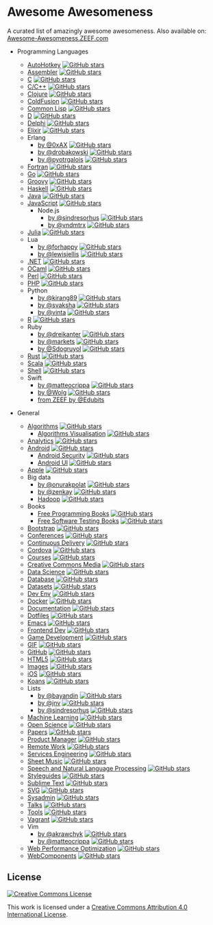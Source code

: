 # Awesome Awesomeness

A curated list of amazingly awesome awesomeness.
Also available on: [Awesome-Awesomeness.ZEEF.com](https://awesome-awesomeness.zeef.com/alexander.bayandin)

- Programming Languages
	- [AutoHotkey](https://github.com/ahkscript/awesome-AutoHotkey) [![GitHub stars](https://img.shields.io/github/stars/ahkscript/awesome-AutoHotkey.svg?style=flat-square)](https://github.com/ahkscript/awesome-AutoHotkey)
	- [Assembler](https://github.com/mat0thew/awesome-asm) [![GitHub stars](https://img.shields.io/github/stars/mat0thew/awesome-asm.svg?style=flat-square)](https://github.com/mat0thew/awesome-asm)
	- [C](https://github.com/kozross/awesome-c) [![GitHub stars](https://img.shields.io/github/stars/kozross/awesome-c.svg?style=flat-square)](https://github.com/kozross/awesome-c)
	- [C/C++](https://github.com/fffaraz/awesome-cpp) [![GitHub stars](https://img.shields.io/github/stars/fffaraz/awesome-cpp.svg?style=flat-square)](https://github.com/fffaraz/awesome-cpp)
	- [Clojure](https://github.com/razum2um/awesome-clojure) [![GitHub stars](https://img.shields.io/github/stars/razum2um/awesome-clojure.svg?style=flat-square)](https://github.com/razum2um/awesome-clojure)
	- [ColdFusion](https://github.com/seancoyne/awesome-coldfusion) [![GitHub stars](https://img.shields.io/github/stars/seancoyne/awesome-coldfusion.svg?style=flat-square)](https://github.com/seancoyne/awesome-coldfusion)
	- [Common Lisp](https://github.com/kozross/awesome-cl) [![GitHub stars](https://img.shields.io/github/stars/kozross/awesome-cl.svg?style=flat-square)](https://github.com/kozross/awesome-cl)
	- [D](https://github.com/zhaopuming/awesome-d) [![GitHub stars](https://img.shields.io/github/stars/zhaopuming/awesome-d.svg?style=flat-square)](https://github.com/zhaopuming/awesome-d)
	- [Delphi](https://github.com/Fr0sT-Brutal/awesome-delphi) [![GitHub stars](https://img.shields.io/github/stars/Fr0sT-Brutal/awesome-delphi.svg?style=flat-square)](https://github.com/Fr0sT-Brutal/awesome-delphi)
	- [Elixir](https://github.com/h4cc/awesome-elixir) [![GitHub stars](https://img.shields.io/github/stars/h4cc/awesome-elixir.svg?style=flat-square)](https://github.com/h4cc/awesome-elixir)
	- Erlang
		- [by @0xAX](https://github.com/0xAX/erlang-bookmarks) [![GitHub stars](https://img.shields.io/github/stars/0xAX/erlang-bookmarks.svg?style=flat-square)](https://github.com/0xAX/erlang-bookmarks)
		- [by @drobakowski](https://github.com/drobakowski/awesome-erlang) [![GitHub stars](https://img.shields.io/github/stars/drobakowski/awesome-erlang.svg?style=flat-square)](https://github.com/drobakowski/awesome-erlang)
		- [by @pyotrgalois](https://github.com/unbalancedparentheses/spawnedshelter) [![GitHub stars](https://img.shields.io/github/stars/unbalancedparentheses/spawnedshelter.svg?style=flat-square)](https://github.com/unbalancedparentheses/spawnedshelter)
	- [Fortran](https://github.com/rabbiabram/awesome-fortran) [![GitHub stars](https://img.shields.io/github/stars/rabbiabram/awesome-fortran.svg?style=flat-square)](https://github.com/rabbiabram/awesome-fortran)
	- [Go](https://github.com/avelino/awesome-go) [![GitHub stars](https://img.shields.io/github/stars/avelino/awesome-go.svg?style=flat-square)](https://github.com/avelino/awesome-go)
	- [Groovy](https://github.com/kdabir/awesome-groovy) [![GitHub stars](https://img.shields.io/github/stars/kdabir/awesome-groovy.svg?style=flat-square)](https://github.com/kdabir/awesome-groovy)
	- [Haskell](https://github.com/krispo/awesome-haskell) [![GitHub stars](https://img.shields.io/github/stars/krispo/awesome-haskell.svg?style=flat-square)](https://github.com/krispo/awesome-haskell)
	- [Java](https://github.com/akullpp/awesome-java) [![GitHub stars](https://img.shields.io/github/stars/akullpp/awesome-java.svg?style=flat-square)](https://github.com/akullpp/awesome-java)
	- [JavaScript](https://github.com/sorrycc/awesome-javascript) [![GitHub stars](https://img.shields.io/github/stars/sorrycc/awesome-javascript.svg?style=flat-square)](https://github.com/sorrycc/awesome-javascript)
		- Node.js
			- [by @sindresorhus](https://github.com/sindresorhus/awesome-nodejs) [![GitHub stars](https://img.shields.io/github/stars/sindresorhus/awesome-nodejs.svg?style=flat-square)](https://github.com/sindresorhus/awesome-nodejs)
			- [by @vndmtrx](https://github.com/vndmtrx/awesome-nodejs) [![GitHub stars](https://img.shields.io/github/stars/vndmtrx/awesome-nodejs.svg?style=flat-square)](https://github.com/vndmtrx/awesome-nodejs)
	- [Julia](https://github.com/svaksha/Julia.jl) [![GitHub stars](https://img.shields.io/github/stars/svaksha/Julia.jl.svg?style=flat-square)](https://github.com/svaksha/Julia.jl)
	- Lua
		- [by @forhappy](https://github.com/forhappy/awesome-lua) [![GitHub stars](https://img.shields.io/github/stars/forhappy/awesome-lua.svg?style=flat-square)](https://github.com/forhappy/awesome-lua)
		- [by @lewisjellis](https://github.com/LewisJEllis/awesome-lua) [![GitHub stars](https://img.shields.io/github/stars/LewisJEllis/awesome-lua.svg?style=flat-square)](https://github.com/LewisJEllis/awesome-lua)
	- [.NET](https://github.com/quozd/awesome-dotnet) [![GitHub stars](https://img.shields.io/github/stars/quozd/awesome-dotnet.svg?style=flat-square)](https://github.com/quozd/awesome-dotnet)
	- [OCaml](https://github.com/rizo/awesome-ocaml) [![GitHub stars](https://img.shields.io/github/stars/rizo/awesome-ocaml.svg?style=flat-square)](https://github.com/rizo/awesome-ocaml)
	- [Perl](https://github.com/hachiojipm/awesome-perl) [![GitHub stars](https://img.shields.io/github/stars/hachiojipm/awesome-perl.svg?style=flat-square)](https://github.com/hachiojipm/awesome-perl)
	- [PHP](https://github.com/ziadoz/awesome-php) [![GitHub stars](https://img.shields.io/github/stars/ziadoz/awesome-php.svg?style=flat-square)](https://github.com/ziadoz/awesome-php)
	- Python
		- [by @kirang89](https://github.com/kirang89/pycrumbs) [![GitHub stars](https://img.shields.io/github/stars/kirang89/pycrumbs.svg?style=flat-square)](https://github.com/kirang89/pycrumbs)
		- [by @svaksha](https://github.com/svaksha/pythonidae) [![GitHub stars](https://img.shields.io/github/stars/svaksha/pythonidae.svg?style=flat-square)](https://github.com/svaksha/pythonidae)
		- [by @vinta](https://github.com/vinta/awesome-python) [![GitHub stars](https://img.shields.io/github/stars/vinta/awesome-python.svg?style=flat-square)](https://github.com/vinta/awesome-python)
	- [R](https://github.com/qinwf/awesome-R) [![GitHub stars](https://img.shields.io/github/stars/qinwf/awesome-R.svg?style=flat-square)](https://github.com/qinwf/awesome-R)
	- Ruby
		- [by @dreikanter](https://github.com/dreikanter/ruby-bookmarks) [![GitHub stars](https://img.shields.io/github/stars/dreikanter/ruby-bookmarks.svg?style=flat-square)](https://github.com/dreikanter/ruby-bookmarks)
		- [by @markets](https://github.com/markets/awesome-ruby) [![GitHub stars](https://img.shields.io/github/stars/markets/awesome-ruby.svg?style=flat-square)](https://github.com/markets/awesome-ruby)
		- [by @Sdogruyol](https://github.com/Sdogruyol/awesome-ruby) [![GitHub stars](https://img.shields.io/github/stars/Sdogruyol/awesome-ruby.svg?style=flat-square)](https://github.com/Sdogruyol/awesome-ruby)
	- [Rust](https://github.com/kud1ing/awesome-rust) [![GitHub stars](https://img.shields.io/github/stars/kud1ing/awesome-rust.svg?style=flat-square)](https://github.com/kud1ing/awesome-rust)
	- [Scala](https://github.com/lauris/awesome-scala) [![GitHub stars](https://img.shields.io/github/stars/lauris/awesome-scala.svg?style=flat-square)](https://github.com/lauris/awesome-scala)
	- [Shell](https://github.com/alebcay/awesome-shell) [![GitHub stars](https://img.shields.io/github/stars/alebcay/awesome-shell.svg?style=flat-square)](https://github.com/alebcay/awesome-shell)
	- Swift
		- [by @matteocrippa](https://github.com/matteocrippa/awesome-swift) [![GitHub stars](https://img.shields.io/github/stars/matteocrippa/awesome-swift.svg?style=flat-square)](https://github.com/matteocrippa/awesome-swift)
		- [by @Wolg](https://github.com/Wolg/awesome-swift) [![GitHub stars](https://img.shields.io/github/stars/Wolg/awesome-swift.svg?style=flat-square)](https://github.com/Wolg/awesome-swift)
		- [from ZEEF by @Edubits](https://awesome-swift.zeef.com/robin.eggenkamp)

- General
	- [Algorithms](https://github.com/tayllan/awesome-algorithms) [![GitHub stars](https://img.shields.io/github/stars/tayllan/awesome-algorithms.svg?style=flat-square)](https://github.com/tayllan/awesome-algorithms)
		- [Algorithms Visualisation](https://github.com/enjalot/algovis) [![GitHub stars](https://img.shields.io/github/stars/enjalot/algovis.svg?style=flat-square)](https://github.com/enjalot/algovis)
	- [Analytics](https://github.com/onurakpolat/awesome-analytics) [![GitHub stars](https://img.shields.io/github/stars/onurakpolat/awesome-analytics.svg?style=flat-square)](https://github.com/onurakpolat/awesome-analytics)
	- [Android](https://github.com/JStumpp/awesome-android) [![GitHub stars](https://img.shields.io/github/stars/JStumpp/awesome-android.svg?style=flat-square)](https://github.com/JStumpp/awesome-android)
		- [Android Security](https://github.com/ashishb/android-security-awesome) [![GitHub stars](https://img.shields.io/github/stars/ashishb/android-security-awesome.svg?style=flat-square)](https://github.com/ashishb/android-security-awesome)
		- [Android UI](https://github.com/wasabeef/awesome-android-ui) [![GitHub stars](https://img.shields.io/github/stars/wasabeef/awesome-android-ui.svg?style=flat-square)](https://github.com/wasabeef/awesome-android-ui)
	- [Apple](https://github.com/joeljfischer/awesome-apple) [![GitHub stars](https://img.shields.io/github/stars/joeljfischer/awesome-apple.svg?style=flat-square)](https://github.com/joeljfischer/awesome-apple)
	- Big data
		- [by @onurakpolat](https://github.com/onurakpolat/awesome-bigdata) [![GitHub stars](https://img.shields.io/github/stars/onurakpolat/awesome-bigdata.svg?style=flat-square)](https://github.com/onurakpolat/awesome-bigdata)
		- [by @zenkay](https://github.com/zenkay/bigdata-ecosystem) [![GitHub stars](https://img.shields.io/github/stars/zenkay/bigdata-ecosystem.svg?style=flat-square)](https://github.com/zenkay/bigdata-ecosystem)
		- [Hadoop](https://github.com/youngwookim/awesome-hadoop) [![GitHub stars](https://img.shields.io/github/stars/youngwookim/awesome-hadoop.svg?style=flat-square)](https://github.com/youngwookim/awesome-hadoop)
	- Books
		- [Free Programming Books](https://github.com/vhf/free-programming-books) [![GitHub stars](https://img.shields.io/github/stars/vhf/free-programming-books.svg?style=flat-square)](https://github.com/vhf/free-programming-books)
		- [Free Software Testing Books](https://github.com/ligurio/free-software-testing-books) [![GitHub stars](https://img.shields.io/github/stars/ligurio/free-software-testing-books.svg?style=flat-square)](https://github.com/ligurio/free-software-testing-books)
	- [Bootstrap](https://github.com/therebelrobot/awesome-bootstrap) [![GitHub stars](https://img.shields.io/github/stars/therebelrobot/awesome-bootstrap.svg?style=flat-square)](https://github.com/therebelrobot/awesome-bootstrap)
	- [Conferences](https://github.com/RichardLitt/awesome-conferences) [![GitHub stars](https://img.shields.io/github/stars/RichardLitt/awesome-conferences.svg?style=flat-square)](https://github.com/RichardLitt/awesome-conferences)
	- [Continuous Delivery](https://github.com/itech001/ciandcd) [![GitHub stars](https://img.shields.io/github/stars/itech001/ciandcd.svg?style=flat-square)](https://github.com/itech001/ciandcd)
	- [Cordova](https://github.com/busterc/awesome-cordova) [![GitHub stars](https://img.shields.io/github/stars/busterc/awesome-cordova.svg?style=flat-square)](https://github.com/busterc/awesome-cordova)
	- [Courses](https://github.com/prakhar1989/awesome-courses) [![GitHub stars](https://img.shields.io/github/stars/prakhar1989/awesome-courses.svg?style=flat-square)](https://github.com/prakhar1989/awesome-courses)
	- [Creative Commons Media](https://github.com/shime/creative-commons-media) [![GitHub stars](https://img.shields.io/github/stars/shime/creative-commons-media.svg?style=flat-square)](https://github.com/shime/creative-commons-media)
	- [Data Science](https://github.com/okulbilisim/awesome-datascience) [![GitHub stars](https://img.shields.io/github/stars/okulbilisim/awesome-datascience.svg?style=flat-square)](https://github.com/okulbilisim/awesome-datascience)
	- [Database](https://github.com/numetriclabz/awesome-db) [![GitHub stars](https://img.shields.io/github/stars/numetriclabz/awesome-db.svg?style=flat-square)](https://github.com/numetriclabz/awesome-db)
	- [Datasets](https://github.com/caesar0301/awesome-public-datasets) [![GitHub stars](https://img.shields.io/github/stars/caesar0301/awesome-public-datasets.svg?style=flat-square)](https://github.com/caesar0301/awesome-public-datasets)
	- [Dev Env](https://github.com/jondot/awesome-devenv) [![GitHub stars](https://img.shields.io/github/stars/jondot/awesome-devenv.svg?style=flat-square)](https://github.com/jondot/awesome-devenv)
	- [Docker](https://github.com/veggiemonk/awesome-docker) [![GitHub stars](https://img.shields.io/github/stars/veggiemonk/awesome-docker.svg?style=flat-square)](https://github.com/veggiemonk/awesome-docker)
	- [Documentation](https://github.com/PharkMillups/beautiful-docs) [![GitHub stars](https://img.shields.io/github/stars/PharkMillups/beautiful-docs.svg?style=flat-square)](https://github.com/PharkMillups/beautiful-docs)
	- [Dotfiles](https://github.com/webpro/awesome-dotfiles) [![GitHub stars](https://img.shields.io/github/stars/webpro/awesome-dotfiles.svg?style=flat-square)](https://github.com/webpro/awesome-dotfiles)
	- [Emacs](https://github.com/emacs-tw/awesome-emacs) [![GitHub stars](https://img.shields.io/github/stars/emacs-tw/awesome-emacs.svg?style=flat-square)](https://github.com/emacs-tw/awesome-emacs)
	- [Frontend Dev](https://github.com/dypsilon/frontend-dev-bookmarks) [![GitHub stars](https://img.shields.io/github/stars/dypsilon/frontend-dev-bookmarks.svg?style=flat-square)](https://github.com/dypsilon/frontend-dev-bookmarks)
	- [Game Development](https://github.com/ellisonleao/magictools) [![GitHub stars](https://img.shields.io/github/stars/ellisonleao/magictools.svg?style=flat-square)](https://github.com/ellisonleao/magictools)
	- [GIF](https://github.com/Kikobeats/awesome-gif) [![GitHub stars](https://img.shields.io/github/stars/Kikobeats/awesome-gif.svg?style=flat-square)](https://github.com/Kikobeats/awesome-gif)
	- [GitHub](https://github.com/Kikobeats/awesome-github) [![GitHub stars](https://img.shields.io/github/stars/Kikobeats/awesome-github.svg?style=flat-square)](https://github.com/Kikobeats/awesome-github)
	- [HTML5](https://github.com/diegocard/awesome-html5) [![GitHub stars](https://img.shields.io/github/stars/diegocard/awesome-html5.svg?style=flat-square)](https://github.com/diegocard/awesome-html5)
	- [Images](https://github.com/heyalexej/awesome-images) [![GitHub stars](https://img.shields.io/github/stars/heyalexej/awesome-images.svg?style=flat-square)](https://github.com/heyalexej/awesome-images)
	- [iOS](https://github.com/vsouza/awesome-ios) [![GitHub stars](https://img.shields.io/github/stars/vsouza/awesome-ios.svg?style=flat-square)](https://github.com/vsouza/awesome-ios)
	- [Koans](https://github.com/ahmdrefat/awesome-koans) [![GitHub stars](https://img.shields.io/github/stars/ahmdrefat/awesome-koans.svg?style=flat-square)](https://github.com/ahmdrefat/awesome-koans)
	- Lists
		- [by @bayandin](https://github.com/bayandin/awesome-awesomeness) [![GitHub stars](https://img.shields.io/github/stars/bayandin/awesome-awesomeness.svg?style=flat-square)](https://github.com/bayandin/awesome-awesomeness)
		- [by @jnv](https://github.com/jnv/lists) [![GitHub stars](https://img.shields.io/github/stars/jnv/lists.svg?style=flat-square)](https://github.com/jnv/lists)
		- [by @sindresorhus](https://github.com/sindresorhus/awesome) [![GitHub stars](https://img.shields.io/github/stars/sindresorhus/awesome.svg?style=flat-square)](https://github.com/sindresorhus/awesome)
	- [Machine Learning](https://github.com/josephmisiti/awesome-machine-learning) [![GitHub stars](https://img.shields.io/github/stars/josephmisiti/awesome-machine-learning.svg?style=flat-square)](https://github.com/josephmisiti/awesome-machine-learning)
	- [Open Science](https://github.com/silky/awesome-open-science) [![GitHub stars](https://img.shields.io/github/stars/silky/awesome-open-science.svg?style=flat-square)](https://github.com/silky/awesome-open-science)
	- [Papers](https://github.com/papers-we-love/papers-we-love) [![GitHub stars](https://img.shields.io/github/stars/papers-we-love/papers-we-love.svg?style=flat-square)](https://github.com/papers-we-love/papers-we-love)
	- [Product Manager](https://github.com/hugo53/awesome-ProductManager) [![GitHub stars](https://img.shields.io/github/stars/hugo53/awesome-ProductManager.svg?style=flat-square)](https://github.com/hugo53/awesome-ProductManager)
	- [Remote Work](https://github.com/hugo53/awesome-RemoteWork) [![GitHub stars](https://img.shields.io/github/stars/hugo53/awesome-RemoteWork.svg?style=flat-square)](https://github.com/hugo53/awesome-RemoteWork)
	- [Services Engineering](https://github.com/mmcgrana/services-engineering) [![GitHub stars](https://img.shields.io/github/stars/mmcgrana/services-engineering.svg?style=flat-square)](https://github.com/mmcgrana/services-engineering)
	- [Sheet Music](https://github.com/adius/awesome-sheet-music) [![GitHub stars](https://img.shields.io/github/stars/adius/awesome-sheet-music.svg?style=flat-square)](https://github.com/adius/awesome-sheet-music)
	- [Speech and Natural Language Processing](https://github.com/edobashira/speech-language-processing) [![GitHub stars](https://img.shields.io/github/stars/edobashira/speech-language-processing.svg?style=flat-square)](https://github.com/edobashira/speech-language-processing)
	- [Styleguides](https://github.com/RichardLitt/awesome-styleguides) [![GitHub stars](https://img.shields.io/github/stars/RichardLitt/awesome-styleguides.svg?style=flat-square)](https://github.com/RichardLitt/awesome-styleguides)
	- [Sublime Text](https://github.com/dreikanter/sublime-bookmarks) [![GitHub stars](https://img.shields.io/github/stars/dreikanter/sublime-bookmarks.svg?style=flat-square)](https://github.com/dreikanter/sublime-bookmarks)
	- [SVG](https://github.com/willianjusten/awesome-svg) [![GitHub stars](https://img.shields.io/github/stars/willianjusten/awesome-svg.svg?style=flat-square)](https://github.com/willianjusten/awesome-svg)
	- [Sysadmin](https://github.com/kahun/awesome-sysadmin) [![GitHub stars](https://img.shields.io/github/stars/kahun/awesome-sysadmin.svg?style=flat-square)](https://github.com/kahun/awesome-sysadmin)
	- [Talks](https://github.com/JanVanRyswyck/awesome-talks) [![GitHub stars](https://img.shields.io/github/stars/JanVanRyswyck/awesome-talks.svg?style=flat-square)](https://github.com/JanVanRyswyck/awesome-talks)
	- [Tools](https://github.com/cjbarber/ToolsOfTheTrade) [![GitHub stars](https://img.shields.io/github/stars/cjbarber/ToolsOfTheTrade.svg?style=flat-square)](https://github.com/cjbarber/ToolsOfTheTrade)
	- [Vagrant](https://github.com/iJackUA/awesome-vagrant) [![GitHub stars](https://img.shields.io/github/stars/iJackUA/awesome-vagrant.svg?style=flat-square)](https://github.com/iJackUA/awesome-vagrant)
	- Vim
		- [by @akrawchyk](https://github.com/akrawchyk/awesome-vim) [![GitHub stars](https://img.shields.io/github/stars/akrawchyk/awesome-vim.svg?style=flat-square)](https://github.com/akrawchyk/awesome-vim)
		- [by @matteocrippa](https://github.com/matteocrippa/awesome-vim) [![GitHub stars](https://img.shields.io/github/stars/matteocrippa/awesome-vim.svg?style=flat-square)](https://github.com/matteocrippa/awesome-vim)
	- [Web Performance Optimization](https://github.com/davidsonfellipe/awesome-wpo) [![GitHub stars](https://img.shields.io/github/stars/davidsonfellipe/awesome-wpo.svg?style=flat-square)](https://github.com/davidsonfellipe/awesome-wpo)
	- [WebComponents](https://github.com/mateusortiz/webcomponents-the-right-way) [![GitHub stars](https://img.shields.io/github/stars/mateusortiz/webcomponents-the-right-way.svg?style=flat-square)](https://github.com/mateusortiz/webcomponents-the-right-way)

## License

[![Creative Commons License](http://i.creativecommons.org/l/by/4.0/88x31.png)](http://creativecommons.org/licenses/by/4.0/)

This work is licensed under a [Creative Commons Attribution 4.0 International License](http://creativecommons.org/licenses/by/4.0/).
